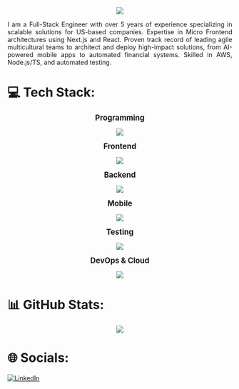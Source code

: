 <!-- # 💫 About Me: -->
<p align="center">
    <img src="https://capsule-render.vercel.app/api?type=waving&color=0:3a8296,100:091519&height=150&text=Hi,%20I'm%20Daniel%20Morao%20西村&fontSize=50&fontColor=61DAFB&fontAlignY=45&animation=twinkling&desc=%20Fullstack%20Developer&descSize=30&descAlignY=85&section=header" />
</p>

<p align="justify">
I am a Full-Stack Engineer with over 5 years of experience specializing in scalable solutions for US-based companies. Expertise in Micro Frontend architectures using Next.js and React. Proven track record of leading agile multicultural teams to architect and deploy high-impact solutions, from AI-powered mobile apps to automated financial systems. Skilled in AWS, Node.js/TS, and automated testing.
</p>

# 💻 Tech Stack:

<p align="center">
    <big><b>Programming</b></big>
</p>

<p align="center">
  <a href="https://skillicons.dev">
    <img src="https://skillicons.dev/icons?i=js,ts,npm,yarn,git,github,bitbucket" />
  </a>
</p>
<p align="center">
    <big><b>Frontend</b></big>
</p>
<p align="center">
  <a href="https://skillicons.dev">
    <img src="https://skillicons.dev/icons?i=react,redux,angular,html,css,sass,tailwind,materialui,bootstrap,figma" />
  </a>
</p>
<p align="center">
    <big><b>Backend</b></big>
</p>
<p align="center">
  <a href="https://skillicons.dev">
    <img src="https://skillicons.dev/icons?i=nestjs,nodejs,mongodb,express,firebase,mysql,postgres,heroku,docker,kubernetes" />
  </a>
</p>
<p align="center">
    <big><b>Mobile</b></big>
</p>
<p align="center">
  <a href="https://skillicons.dev">
    <img src="https://skillicons.dev/icons?i=react,androidstudio,apple" />
  </a>
</p>

<p align="center">
    <big><b>Testing</b></big>
</p>
<p align="center">
  <a href="https://skillicons.dev">
    <img src="https://skillicons.dev/icons?i=cypress,jest,postman" />
  </a>
</p>
<p align="center">
    <big><b>DevOps & Cloud</b></big>
</p>
<p align="center">
  <a href="https://skillicons.dev">
    <img src="https://skillicons.dev/icons?i=aws,gcp" />
  </a>
</p>

<!-- Programming:

![TypeScript](https://img.shields.io/badge/typescript-%23007ACC.svg?style=flat&logo=typescript&logoColor=white)
![JavaScript](https://img.shields.io/badge/javascript-%23323330.svg?style=flat&logo=javascript&logoColor=%23F7DF1E)
![HTML5](https://img.shields.io/badge/html5-%23E34F26.svg?style=flat&logo=html5&logoColor=white)
![CSS3](https://img.shields.io/badge/css3-%231572B6.svg?style=flat&logo=css3&logoColor=white)

Frontend:

![React](https://img.shields.io/badge/react-%2320232a.svg?style=flat&logo=react&logoColor=%2361DAFB)
![Next JS](https://img.shields.io/badge/Next-black?style=flat&logo=next.js&logoColor=white)
![Angular](https://img.shields.io/badge/angular-%23DD0031.svg?style=flat&logo=angular&logoColor=white)
![SASS](https://img.shields.io/badge/SASS-hotpink.svg?style=flat&logo=SASS&logoColor=white)
![React Hook Form](https://img.shields.io/badge/React%20Hook%20Form-%23EC5990.svg?style=flat&logo=reacthookform&logoColor=white)
![TailwindCSS](https://img.shields.io/badge/tailwindcss-%2338B2AC.svg?style=flat&logo=tailwind-css&logoColor=white)
![React Router](https://img.shields.io/badge/React_Router-CA4245?style=flat&logo=react-router&logoColor=white)
![React Query](https://img.shields.io/badge/-React%20Query-FF4154?style=flat&logo=react%20query&logoColor=white)
![Vite](https://img.shields.io/badge/vite-%23646CFF.svg?style=flat&logo=vite&logoColor=white)
![Figma](https://img.shields.io/badge/figma-%23F24E1E.svg?style=flat&logo=figma&logoColor=white)

Backend:

![NPM](https://img.shields.io/badge/NPM-%23CB3837.svg?style=flat&logo=npm&logoColor=white)
![NestJS](https://img.shields.io/badge/nestjs-%23E0234E.svg?style=flat&logo=nestjs&logoColor=white)
![JWT](https://img.shields.io/badge/JWT-black?style=flat&logo=JSON%20web%20tokens)
![Socket.io](https://img.shields.io/badge/Socket.io-black?style=flat&logo=socket.io&badgeColor=010101)
![NodeJS](https://img.shields.io/badge/node.js-6DA55F?style=flat&logo=node.js&logoColor=white)
![Nodemon](https://img.shields.io/badge/NODEMON-%23323330.svg?style=flat&logo=nodemon&logoColor=%BBDEAD)
![Express.js](https://img.shields.io/badge/express.js-%23404d59.svg?style=flat&logo=express&logoColor=%2361DAFB)
![MongoDB](https://img.shields.io/badge/MongoDB-%234ea94b.svg?style=flat&logo=mongodb&logoColor=white)
![Nodemon](https://img.shields.io/badge/NODEMON-%23323330.svg?style=flat&logo=nodemon&logoColor=%BBDEAD)
![Postman](https://img.shields.io/badge/Postman-FF6C37?style=flat&logo=postman&logoColor=white)
![Postgres](https://img.shields.io/badge/postgres-%23316192.svg?style=flat&logo=postgresql&logoColor=white)
![MySQL](https://img.shields.io/badge/mysql-4479A1.svg?style=flat&logo=mysql&logoColor=white)
![Prisma](https://img.shields.io/badge/Prisma-3982CE?style=flat&logo=Prisma&logoColor=white)

Mobile:

![React Native](https://img.shields.io/badge/react_native-%2320232a.svg?style=flat&logo=react&logoColor=%2361DAFB)
![Expo](https://img.shields.io/badge/expo-1C1E24?style=flat&logo=expo&logoColor=#D04A37)

DevOps & Cloud:

![AWS](https://img.shields.io/badge/AWS-%23FF9900.svg?style=flat&logo=amazon-aws&logoColor=white)
![Google Cloud](https://img.shields.io/badge/GoogleCloud-%234285F4.svg?style=flat&logo=google-cloud&logoColor=white)
![Heroku](https://img.shields.io/badge/heroku-%23430098.svg?style=flat&logo=heroku&logoColor=white)
![Firebase](https://img.shields.io/badge/firebase-%23039BE5.svg?style=flat&logo=firebase)
![Docker](https://img.shields.io/badge/docker-%230db7ed.svg?style=flat&logo=docker&logoColor=white) -->

# 📊 GitHub Stats:

<!--![](https://github-readme-stats.vercel.app/api?username=damorao271&theme=dark&hide_border=true&include_all_commits=true&count_private=true)<br/>-->

<p align="center">
    <img src="https://nirzak-streak-stats.vercel.app/?user=damorao271&theme=dark&hide_border=true">
</p>

<!--![](https://github-readme-stats.vercel.app/api/top-langs/?username=damorao271&theme=dark&hide_border=true&include_all_commits=true&count_private=true&layout=compact)-->

# 🌐 Socials:

<!-- [![Mail Badge](https://img.shields.io/badge/-satriaabaharii@gmail.com-dc2626?style=flat&labelColor=dc2626&logo=gmail&logoColor=white)](mailto:satriaabaharii@gmail.com)
[![Instagram Badge](https://img.shields.io/badge/-@damorao271i__-c026d3?style=flat&labelColor=c026d3&logo=instagram&logoColor=white)](https://instagram.com/damorao271i_)
[![Linkedin Badge](https://img.shields.io/badge/-damorao271-0284c7?style=flat&labelColor=0284c7&logo=linkedin&logoColor=white)](https://www.linkedin.com/in/satria-bahari/)
[![Tiktok](https://img.shields.io/badge/-satriaabaharii-171717?style=flat&labelColor=171717&logo=tiktok&logoColor=white)](https://www.tiktok.com/@satriaabaharii/)
[![](https://komarev.com/ghpvc/?username=damorao271&color=blue&label=Profile%20Views)](https://github.com/damorao271/damorao271)
[![](https://img.shields.io/github/followers/damorao271?label=GitHub%20Followers)](https://github.com/damorao271) -->

[![LinkedIn](https://img.shields.io/badge/LinkedIn-%230077B5.svg?logo=linkedin&logoColor=white)](https://linkedin.com/in/daniel-morao-08287292)
